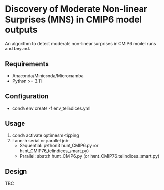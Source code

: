 # Discovery of Moderate Non-linear Surprises (MNS) in CMIP6 model outputs

An algorithm to detect moderate non-linear surprises in CMIP6 model runs and beyond.

## Requirements
- Anaconda/Miniconda/Micromamba
- Python >= 3.11

## Configuration
- conda env create -f env_telindices.yml

## Usage
1. conda activate optimesm-tipping
2. Launch serial or parallel job:
   - Sequential: python3 hunt_CMIP6.py (or hunt_CMIP76_telindices_smart.py)
   - Parallel: sbatch hunt_CMIP6.py (or hunt_CMIP76_telindices_smart.py)

## Design
TBC

